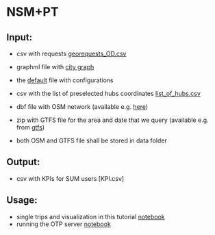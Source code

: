 # NSM+PT
## Input:
* csv with requests [georequests_OD.csv](https://github.com/OlhaShulikaUJ/SUM_project/tree/main/PT/georequests)
  
* graphml file with [city graph](https://github.com/OlhaShulikaUJ/SUM_project/blob/main/PT/data/Krakow.graphml)
* the [default](https://github.com/OlhaShulikaUJ/SUM_project/blob/main/NSM%2BPT/default_SUM.json) file with configurations
* csv with the list of preselected hubs coordinates [list_of_hubs.csv](https://github.com/OlhaShulikaUJ/SUM_project/blob/main/NSM%2BPT/list_of_hubs.csv)
  
* dbf file with OSM network (available e.g. [here](https://www.interline.io/osm/extracts/))
* zip with GTFS file for the area and date that we query (available e.g. from [gtfs](https://gtfs.ztp.krakow.pl/))
* both OSM and GTFS file shall be stored in data folder

## Output:
* csv with KPIs for SUM users [KPI.csv]

## Usage:
* single trips and visualization in this tutorial [notebook](https://github.com/OlhaShulikaUJ/SUM_project/blob/main/NSM%2BPT/SUM_KRK_OD.ipynb)
* running the OTP server [notebook](https://github.com/OlhaShulikaUJ/SUM_project/blob/main/PT/run%20OTP%20server-KRK.ipynb)
